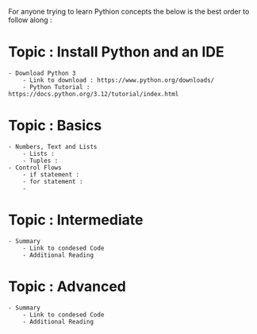For anyone trying to learn Pythion concepts the below is the best order to follow along : 
# Topic : Install Python and an IDE
    - Download Python 3
        - Link to download : https://www.python.org/downloads/
        - Python Tutorial : https://docs.python.org/3.12/tutorial/index.html 
# Topic : Basics
    - Numbers, Text and Lists
        - Lists : 
        - Tuples : 
    - Control Flows 
        - if statement : 
        - for statement : 
        - 
# Topic : Intermediate
    - Summary
        - Link to condesed Code
        - Additional Reading
# Topic : Advanced
    - Summary
        - Link to condesed Code
        - Additional Reading
